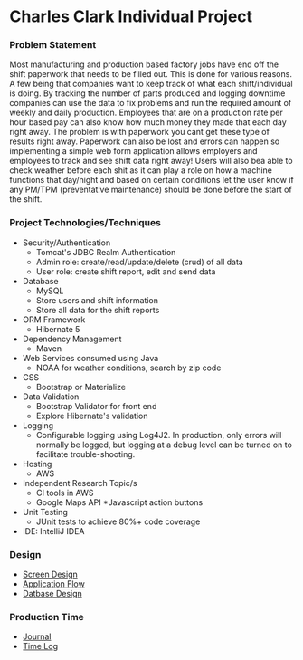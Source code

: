 # Charles Clark Individual Project
 
### Problem Statement

Most manufacturing and production based factory jobs have end off the shift paperwork that needs to be filled out. This 
is done for various reasons. A few being that companies want to keep track of what each shift/individual is doing. By tracking
the number of parts produced and logging downtime companies can use the data to fix problems and run the required amount 
of weekly and daily production. Employees that are on a production rate per hour based pay can also know how much money 
they made that each day right away. The problem is with paperwork you cant get these type of results right away. Paperwork 
can also be lost and errors can happen so implementing a simple web form application allows employers and employees to
track and see shift data right away! Users will also bea able to check weather before each shit as it can play a role on how a 
machine functions that day/night and based on certain conditions let the user know if any PM/TPM (preventative maintenance) 
should be done before the start of the shift.

 ### Project Technologies/Techniques 
 
 * Security/Authentication
   * Tomcat's JDBC Realm Authentication
   * Admin role: create/read/update/delete (crud) of all data
   * User role: create shift report, edit and send data 
 * Database
   * MySQL
   * Store users and shift information
   * Store all data for the shift reports
 * ORM Framework
   * Hibernate 5
 * Dependency Management
   * Maven
 * Web Services consumed using Java
   * NOAA for weather conditions, search by zip code
 * CSS 
   * Bootstrap or Materialize
 * Data Validation
   * Bootstrap Validator for front end
   * Explore Hibernate's validation
 * Logging
   * Configurable logging using Log4J2. In production, only errors will normally be logged, but logging at a debug level can be turned on to facilitate trouble-shooting. 
 * Hosting
   * AWS
 * Independent Research Topic/s
   * CI tools in AWS
   * Google Maps API
   *Javascript action buttons
 * Unit Testing
   * JUnit tests to achieve 80%+ code coverage 
 * IDE: IntelliJ IDEA
 
 
 ### Design

* [Screen Design](screen.md)
* [Application Flow](applicationFlow.md)
* [Datbase Design](databaseDesign.md)

### Production Time
* [Journal](journal.md)
* [Time Log](timelog.md)